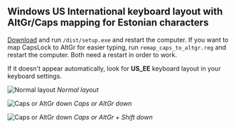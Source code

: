 ## Windows US International keyboard layout with AltGr/Caps mapping for Estonian characters

[Download](https://github.com/johanson/US_EE/archive/refs/heads/master.zip) and run `/dist/setup.exe` and restart the computer. If you want to map CapsLock to AltGr for easier typing, run `remap_caps_to_altgr.reg` and restart the computer. Both need a restart in order to work.

If it doesn't appear automatically, look for **US_EE** keyboard layout in your keyboard settings.

![Normal layout](https://raw.githubusercontent.com/johanson/us_int_ee/master/screenshots/layout.png)
*Normal layout*


![Caps or AltGr down](https://raw.githubusercontent.com/johanson/us_int_ee/master/screenshots/layoutAltGr.png)
*Caps or AltGr down*


![Caps or AltGr down](https://raw.githubusercontent.com/johanson/us_int_ee/master/screenshots/layoutShftAltGr.png)
*Caps or AltGr + Shift down*

